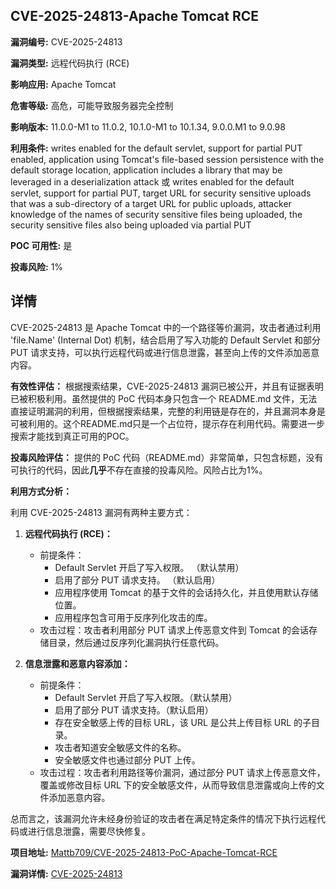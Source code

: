 ## CVE-2025-24813-Apache Tomcat RCE

**漏洞编号:** CVE-2025-24813

**漏洞类型:** 远程代码执行 (RCE)

**影响应用:** Apache Tomcat

**危害等级:** 高危，可能导致服务器完全控制

**影响版本:** 11.0.0-M1 to 11.0.2, 10.1.0-M1 to 10.1.34, 9.0.0.M1 to 9.0.98

**利用条件:** writes enabled for the default servlet, support for partial PUT enabled, application using Tomcat's file-based session persistence with the default storage location, application includes a library that may be leveraged in a deserialization attack 或 writes enabled for the default servlet, support for partial PUT, target URL for security sensitive uploads that was a sub-directory of a target URL for public uploads, attacker knowledge of the names of security sensitive files being uploaded, the security sensitive files also being uploaded via partial PUT

**POC 可用性:** 是

**投毒风险:** 1%

## 详情

CVE-2025-24813 是 Apache Tomcat 中的一个路径等价漏洞，攻击者通过利用 'file.Name' (Internal Dot) 机制，结合启用了写入功能的 Default Servlet 和部分 PUT 请求支持，可以执行远程代码或进行信息泄露，甚至向上传的文件添加恶意内容。

**有效性评估：** 根据搜索结果，CVE-2025-24813 漏洞已被公开，并且有证据表明已被积极利用。虽然提供的 PoC 代码本身只包含一个 README.md 文件，无法直接证明漏洞的利用，但根据搜索结果，完整的利用链是存在的，并且漏洞本身是可被利用的。这个README.md只是一个占位符，提示存在利用代码。需要进一步搜索才能找到真正可用的POC。

**投毒风险评估：** 提供的 PoC 代码（README.md）非常简单，只包含标题，没有可执行的代码，因此**几乎**不存在直接的投毒风险。风险占比为1%。

**利用方式分析：**

利用 CVE-2025-24813 漏洞有两种主要方式：

1.  **远程代码执行 (RCE)：**
    *   前提条件：
        *   Default Servlet 开启了写入权限。 （默认禁用）
        *   启用了部分 PUT 请求支持。 （默认启用）
        *   应用程序使用 Tomcat 的基于文件的会话持久化，并且使用默认存储位置。
        *   应用程序包含可用于反序列化攻击的库。
    *   攻击过程：攻击者利用部分 PUT 请求上传恶意文件到 Tomcat 的会话存储目录，然后通过反序列化漏洞执行任意代码。

2.  **信息泄露和恶意内容添加：**
    *   前提条件：
        *   Default Servlet 开启了写入权限。（默认禁用）
        *   启用了部分 PUT 请求支持。（默认启用）
        *   存在安全敏感上传的目标 URL，该 URL 是公共上传目标 URL 的子目录。
        *   攻击者知道安全敏感文件的名称。
        *   安全敏感文件也通过部分 PUT 上传。
    *   攻击过程：攻击者利用路径等价漏洞，通过部分 PUT 请求上传恶意文件，覆盖或修改目标 URL 下的安全敏感文件，从而导致信息泄露或向上传的文件添加恶意内容。

总而言之，该漏洞允许未经身份验证的攻击者在满足特定条件的情况下执行远程代码或进行信息泄露，需要尽快修复。


**项目地址:** [Mattb709/CVE-2025-24813-PoC-Apache-Tomcat-RCE](https://github.com/Mattb709/CVE-2025-24813-PoC-Apache-Tomcat-RCE)

**漏洞详情:** [CVE-2025-24813](https://nvd.nist.gov/vuln/detail/CVE-2025-24813)
